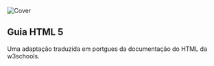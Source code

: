 ![Cover](/aulas-html-5-cover.png)


## Guia HTML 5 

Uma adaptação traduzida em portgues da documentação do HTML da w3schools.
